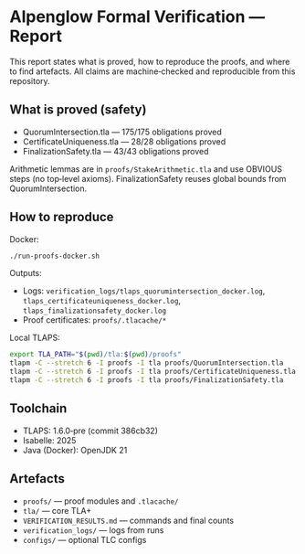 # Alpenglow Formal Verification — Report

This report states what is proved, how to reproduce the proofs, and where to find artefacts. All claims are machine‑checked and reproducible from this repository.

## What is proved (safety)

- QuorumIntersection.tla — 175/175 obligations proved
- CertificateUniqueness.tla — 28/28 obligations proved
- FinalizationSafety.tla — 43/43 obligations proved

Arithmetic lemmas are in `proofs/StakeArithmetic.tla` and use OBVIOUS steps (no top‑level axioms). FinalizationSafety reuses global bounds from QuorumIntersection.

## How to reproduce

Docker:

```bash
./run-proofs-docker.sh
```

Outputs:
- Logs: `verification_logs/tlaps_quorumintersection_docker.log`, `tlaps_certificateuniqueness_docker.log`, `tlaps_finalizationsafety_docker.log`
- Proof certificates: `proofs/.tlacache/*`

Local TLAPS:

```bash
export TLA_PATH="$(pwd)/tla:$(pwd)/proofs"
tlapm -C --stretch 6 -I proofs -I tla proofs/QuorumIntersection.tla
tlapm -C --stretch 6 -I proofs -I tla proofs/CertificateUniqueness.tla
tlapm -C --stretch 6 -I proofs -I tla proofs/FinalizationSafety.tla
```

## Toolchain

- TLAPS: 1.6.0‑pre (commit 386cb32)
- Isabelle: 2025
- Java (Docker): OpenJDK 21

## Artefacts

- `proofs/` — proof modules and `.tlacache/`
- `tla/` — core TLA+
- `VERIFICATION_RESULTS.md` — commands and final counts
- `verification_logs/` — logs from runs
- `configs/` — optional TLC configs
